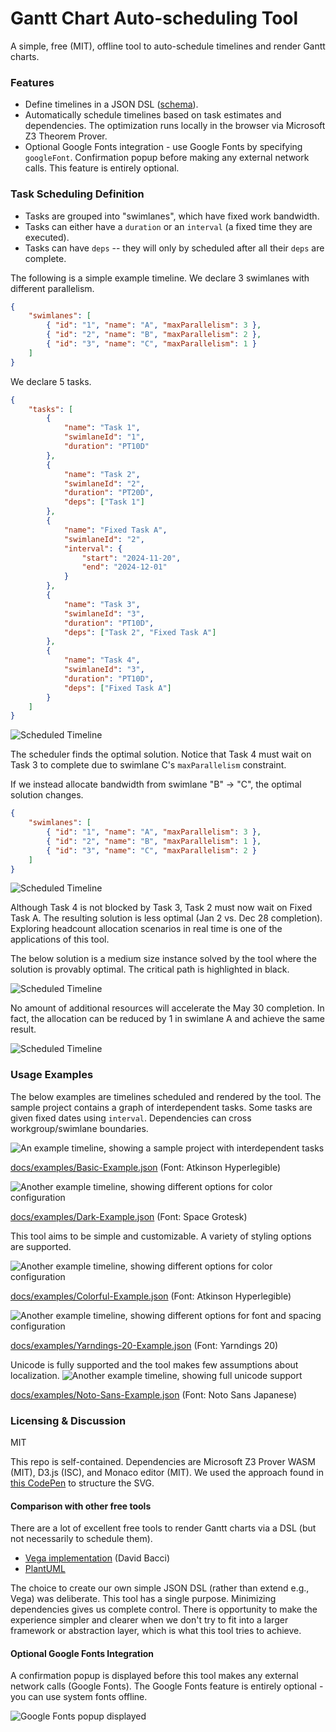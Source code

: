 # Gantt Chart Auto-scheduling Tool
A simple, free (MIT), offline tool to auto-schedule timelines and render Gantt charts.

### Features
* Define timelines in a JSON DSL ([schema](https://github.com/garyg1/gantt-chart-tool/blob/main/schema.json)).
* Automatically schedule timelines based on task estimates and dependencies. The optimization runs locally in the browser via Microsoft Z3 Theorem Prover.
* Optional Google Fonts integration - use Google Fonts by specifying `googleFont`. Confirmation popup before making any external network calls. This feature is entirely optional.

### Task Scheduling Definition
* Tasks are grouped into "swimlanes", which have fixed work bandwidth.
* Tasks can either have a `duration` or an `interval` (a fixed time they are executed).
* Tasks can have `deps` -- they will only by scheduled after all their `deps` are complete.

The following is a simple example timeline. We declare 3 swimlanes with different parallelism.
```json
{
    "swimlanes": [
        { "id": "1", "name": "A", "maxParallelism": 3 },
        { "id": "2", "name": "B", "maxParallelism": 2 },
        { "id": "3", "name": "C", "maxParallelism": 1 }
    ]
}
```

We declare 5 tasks.
```json
{
    "tasks": [
        {
            "name": "Task 1",
            "swimlaneId": "1",
            "duration": "PT10D"
        },
        {
            "name": "Task 2",
            "swimlaneId": "2",
            "duration": "PT20D",
            "deps": ["Task 1"]
        },
        {
            "name": "Fixed Task A",
            "swimlaneId": "2",
            "interval": {
                "start": "2024-11-20",
                "end": "2024-12-01"
            }
        },
        {
            "name": "Task 3",
            "swimlaneId": "3",
            "duration": "PT10D",
            "deps": ["Task 2", "Fixed Task A"]
        },
        {
            "name": "Task 4",
            "swimlaneId": "3",
            "duration": "PT10D",
            "deps": ["Fixed Task A"]
        }
    ]
}
```

![Scheduled Timeline](docs/images/Scheduling%20Example.png)

The scheduler finds the optimal solution. Notice that Task 4 must wait on Task 3 to complete due to swimlane C's `maxParallelism` constraint.

If we instead allocate bandwidth from swimlane "B" -> "C", the optimal solution changes.
```json
{
    "swimlanes": [
        { "id": "1", "name": "A", "maxParallelism": 3 },
        { "id": "2", "name": "B", "maxParallelism": 1 },
        { "id": "3", "name": "C", "maxParallelism": 2 }
    ]
}
```

![Scheduled Timeline](docs/images/Scheduling%20Example%202.png)

Although Task 4 is not blocked by Task 3, Task 2 must now wait on Fixed Task A. The resulting solution is less optimal (Jan 2 vs. Dec 28 completion). Exploring headcount allocation scenarios in real time is one of the applications of this tool.

The below solution is a medium size instance solved by the tool where the solution is provably optimal. The critical path is highlighted in black.

![Scheduled Timeline](docs/images/Larger%20Optimal%20Schedule%20Example.png)

No amount of additional resources will accelerate the May 30 completion. In fact, the allocation can be reduced by 1 in swimlane A and achieve the same result.

![Scheduled Timeline](docs/images/Larger%20Optimal%20Schedule%20Example%202.png)

### Usage Examples
The below examples are timelines scheduled and rendered by the tool. The sample project contains a graph of interdependent tasks. Some tasks are given fixed dates using `interval`. Dependencies can cross workgroup/swimlane boundaries.

![An example timeline, showing a sample project with interdependent tasks](docs/images/Project%20A.timeline.2024-11-11.Basic.png)

[docs/examples/Basic-Example.json](docs/examples/Basic-Example.json) (Font: Atkinson Hyperlegible)

![Another example timeline, showing different options for color configuration](docs/images/Project%20A.timeline.2024-11-11.Dark.png)

[docs/examples/Dark-Example.json](docs/examples/Dark-Example.json) (Font: Space Grotesk)

This tool aims to be simple and customizable. A variety of styling options are supported.

![Another example timeline, showing different options for color configuration](docs/images/Project%20A.timeline.2024-11-11.Colorful.png)

[docs/examples/Colorful-Example.json](docs/examples/Colorful-Example.json) (Font: Atkinson Hyperlegible)

![Another example timeline, showing different options for font and spacing configuration](docs/images/Project%20A.timeline.2024-11-11.Yarndings.png)

[docs/examples/Yarndings-20-Example.json](docs/examples/Yarndings-20-Example.json) (Font: Yarndings 20)

Unicode is fully supported and the tool makes few assumptions about localization.
![Another example timeline, showing full unicode support](docs/images/スケジュール例.timeline.2024-11-11.Noto-Sans.png)

[docs/examples/Noto-Sans-Example.json](docs/examples/Noto-Sans-Example.json) (Font: Noto Sans Japanese)

### Licensing & Discussion
MIT

This repo is self-contained. Dependencies are Microsoft Z3 Prover WASM (MIT), D3.js (ISC), and Monaco editor (MIT). We used the approach found in [this CodePen](https://codepen.io/jey/pen/nOEeME) to structure the SVG.

#### Comparison with other free tools
There are a lot of excellent free tools to render Gantt charts via a DSL (but not necessarily to schedule them).
- [Vega implementation](https://github.com/PBI-David/Deneb-Showcase) (David Bacci)
- [PlantUML](https://plantuml.com/gantt-diagram)

The choice to create our own simple JSON DSL (rather than extend e.g., Vega) was deliberate. This tool has a single purpose. Minimizing dependencies gives us complete control. There is opportunity to make the experience simpler and clearer when we don't try to fit into a larger framework or abstraction layer, which is what this tool tries to achieve.

#### Optional Google Fonts Integration
A confirmation popup is displayed before this tool makes any external network calls (Google Fonts). The Google Fonts feature is entirely optional - you can use system fonts offline.

![Google Fonts popup displayed](docs/images/Google%20Fonts%20consent%20popup.png)